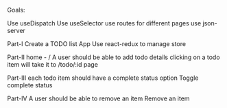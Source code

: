 Goals:

Use useDispatch
Use useSelector
use routes for different pages
use json-server

Part-I
Create a TODO list App
Use react-redux to manage store

Part-II
home - /
A user should be able to add todo details
clicking on a todo item will take it to /todo/:id page

Part-III
each todo item should have a complete status option
Toggle complete status

Part-IV
A user should be able to remove an item
Remove an item